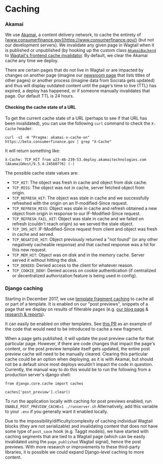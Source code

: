 # Caching

### Akamai

We use [Akamai](https://www.akamai.com/), a content delivery network, to cache the entirety of [www.consumerfinance.gov](https://www.consumerfinance.gov/) (but not our development servers). We invalidate any given page in Wagtail when it is published or unpublished (by hooking up the custom class [`AkamaiBackend`](https://github.com/cfpb/consumerfinance.gov/blob/main/cfgov/v1/models/akamai_backend.py) to [Wagtail's frontend cache invalidator](http://docs.wagtail.io/en/v2.0.1/reference/contrib/frontendcache.html). By default, we clear the Akamai cache any time we deploy.

There are certain pages that do not live in Wagtail or are impacted by changes on another page (imagine our [newsroom page](https://www.consumerfinance.gov/about-us/newsroom/) that lists titles of other pages) or another process (imagine data from Socrata gets updated) and thus will display outdated content until the page's time to live (TTL) has expired, a deploy has happened, or if someone manually invalidates that page. Our default TTL is 24 hours.

#### Checking the cache state of a URL

To get the current cache state of a URL (perhaps to see if that URL has been invalidated), you can use the following `curl` command to check the `X-Cache` header:

```shell
curl -sI -H "Pragma: akamai-x-cache-on" https://beta.consumerfinance.gov | grep "X-Cache"
```

It will return something like:

```
X-Cache: TCP_HIT from a23-46-239-53.deploy.akamaitechnologies.com (AkamaiGHost/9.5.4-24580776) (-)
```

The possible cache state values are:

- `TCP_HIT`: The object was fresh in cache and object from disk cache.
- `TCP_MISS`: The object was not in cache, server fetched object from origin.
- `TCP_REFRESH_HIT`: The object was stale in cache and we successfully refreshed with the origin on an If-modified-Since request.
- `TCP_REFRESH_MISS`: Object was stale in cache and refresh obtained a new object from origin in response to our IF-Modified-Since request.
- `TCP_REFRESH_FAIL_HIT`: Object was stale in cache and we failed on refresh (couldn't reach origin) so we served the stale object.
- `TCP_IMS_HIT`: IF-Modified-Since request from client and object was fresh in cache and served.
- `TCP_NEGATIVE_HIT`: Object previously returned a "not found" (or any other negatively cacheable response) and that cached response was a hit for this new request.
- `TCP_MEM_HIT`: Object was on disk and in the memory cache. Server served it without hitting the disk.
- `TCP_DENIED`: Denied access to the client for whatever reason.
- `TCP_COOKIE_DENY`: Denied access on cookie authentication (if centralized or decentralized authorization feature is being used in config).

### Django caching

Starting in December 2017, we use [template fragment caching](https://github.com/cfpb/consumerfinance.gov/blob/main/cfgov/v1/jinja2tags/fragment_cache.py) to cache all or part of a template. It is enabled on our "post previews", snippets of a page that we display on results of filterable pages (e.g. [our blog page](https://consumerfinance.gov/about-us/blog) & [research & reports](https://www.consumerfinance.gov/data-research/research-reports/)).

It can easily be enabled on other templates. See [this PR](https://github.com/cfpb/consumerfinance.gov/pull/3663/files) as an example of the code that would need to be introduced to cache a new fragment.

When a page gets published, it will update the post preview cache for that particular page. However, if there are code changes that impact the page's content, or the post preview template itself gets updated, the entire post preview cache will need to be manually cleared. Clearing this particular cache could be an option when deploying, as it is with Akamai, but should not be a default since most deploys wouldn't impact the code in question. Currently, the manual way to do this would be to run the following from a production server's django shell:

```
from django.core.cache import caches

caches['post_preview'].clear()
```

To run the application locally with caching for post previews enabled, run `ENABLE_POST_PREVIEW_CACHE=1 ./runserver.sh`
Alternatively, add this variable to your `.env` if you generally want it enabled locally.

Due to the impossibility/difficulty/complexity of caching individual Wagtail blocks (they are not serializable) and invalidating content that does not have some type of `post_save` hook (e.g. Taggit models), we have started with caching segments that are tied to a Wagtail page (which can be easily invalidated using the `page_published` Wagtail signal), hence the post previews. With more research or improvements to these third-party libraries, it is possible we could expand Django-level caching to more content.
